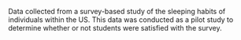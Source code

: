 Data collected from a survey-based study of the sleeping habits of individuals within the US. This data was conducted as a pilot study to determine whether or not students were satisfied with the survey.
